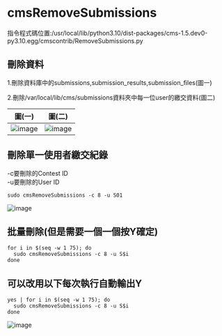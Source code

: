# cmsRemoveSubmissions  
  
指令程式碼位置:/usr/local/lib/python3.10/dist-packages/cms-1.5.dev0-py3.10.egg/cmscontrib/RemoveSubmissions.py  

## 刪除資料  
  
1.刪除資料庫中的submissions,submission_results,submission_files(圖一)    

2.刪除/var/local/lib/cms/submissions資料夾中每一位user的繳交資料(圖二)    

| 圖(一) | 圖(二) |
|-------|-------|
| ![image](https://github.com/user-attachments/assets/a4de4aef-f2e6-478d-8ace-14a1d82ba3bc) | ![image](https://github.com/user-attachments/assets/2465c71b-5663-421b-a72a-e0128b003999) |
  
## 刪除單一使用者繳交紀錄  
-c要刪除的Contest ID  
-u要刪除的User ID  
```  
sudo cmsRemoveSubmissions -c 8 -u S01  
``` 
![image](https://github.com/user-attachments/assets/c3cfa183-0781-468e-ada3-e0bf263de8d6)  
## 批量刪除(但是需要一個一個按Y確定)  
```
for i in $(seq -w 1 75); do
  sudo cmsRemoveSubmissions -c 8 -u S$i
done

```
## 可以改用以下每次執行自動輸出Y  
```
yes | for i in $(seq -w 1 75); do
  sudo cmsRemoveSubmissions -c 8 -u S$i
done
```
![image](https://github.com/user-attachments/assets/c0158a8d-1f17-43fd-8908-6cd4d5f149c8)  



